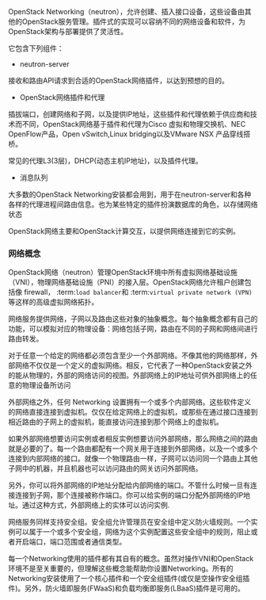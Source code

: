 OpenStack Networking（neutron），允许创建、插入接口设备，这些设备由其他的OpenStack服务管理。插件式的实现可以容纳不同的网络设备和软件，为OpenStack架构与部署提供了灵活性。

它包含下列组件：

* neutron-server

接收和路由API请求到合适的OpenStack网络插件，以达到预想的目的。

* OpenStack网络插件和代理

插拔端口，创建网络和子网，以及提供IP地址，这些插件和代理依赖于供应商和技术而不同，OpenStack网络基于插件和代理为Cisco 虚拟和物理交换机、NEC OpenFlow产品，Open vSwitch,Linux bridging以及VMware NSX 产品穿线搭桥。

常见的代理L3(3层)，DHCP(动态主机IP地址)，以及插件代理。

* 消息队列

大多数的OpenStack Networking安装都会用到，用于在neutron-server和各种各样的代理进程间路由信息。也为某些特定的插件扮演数据库的角色，以存储网络状态

OpenStack网络主要和OpenStack计算交互，以提供网络连接到它的实例。

### 网络概念

OpenStack网络（neutron）管理OpenStack环境中所有虚拟网络基础设施（VNI），物理网络基础设施（PNI）的接入层。OpenStack网络允许租户创建包括像 firewall， :term:`load balancer`和 :term:`virtual private network (VPN)`等这样的高级虚拟网络拓扑。

网络服务提供网络，子网以及路由这些对象的抽象概念。每个抽象概念都有自己的功能，可以模拟对应的物理设备：网络包括子网，路由在不同的子网和网络间进行路由转发。

对于任意一个给定的网络都必须包含至少一个外部网络。不像其他的网络那样，外部网络不仅仅是一个定义的虚拟网络。相反，它代表了一种OpenStack安装之外的能从物理的，外部的网络访问的视图。外部网络上的IP地址可供外部网络上的任意的物理设备所访问

外部网络之外，任何 Networking 设置拥有一个或多个内部网络。这些软件定义的网络直接连接到虚拟机。仅仅在给定网络上的虚拟机，或那些在通过接口连接到相近路由的子网上的虚拟机，能直接访问连接到那个网络上的虚拟机。

如果外部网络想要访问实例或者相反实例想要访问外部网络，那么网络之间的路由就是必要的了。每一个路由都配有一个网关用于连接到外部网络，以及一个或多个连接到内部网络的接口。就像一个物理路由一样，子网可以访问同一个路由上其他子网中的机器，并且机器也可以访问路由的网关访问外部网络。

另外，你可以将外部网络的IP地址分配给内部网络的端口。不管什么时候一旦有连接连接到子网，那个连接被称作端口。你可以给实例的端口分配外部网络的IP地址。通过这种方式，外部网络上的实体可以访问实例.

网络服务同样支持安全组。安全组允许管理员在安全组中定义防火墙规则。一个实例可以属于一个或多个安全组，网络为这个实例配置这些安全组中的规则，阻止或者开启端口，端口范围或者通信类型。

每一个Networking使用的插件都有其自有的概念。虽然对操作VNI和OpenStack环境不是至关重要的，但理解这些概念能帮助你设置Networking。所有的Networking安装使用了一个核心插件和一个安全组插件(或仅是空操作安全组插件)。另外，防火墙即服务(FWaaS)和负载均衡即服务(LBaaS)插件是可用的。